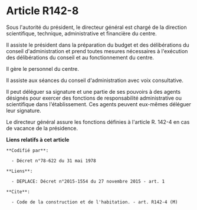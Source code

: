 # Article R142-8

Sous l'autorité du président, le directeur général est chargé de la direction scientifique, technique, administrative et
financière du centre. 

Il assiste le président dans la préparation du budget et des délibérations du conseil d'administration et prend toutes
mesures nécessaires à l'exécution des délibérations du conseil et au fonctionnement du centre. 

Il gère le personnel du centre. 

Il assiste aux séances du conseil d'administration avec voix consultative. 

Il peut déléguer sa signature et une partie de ses pouvoirs à des agents désignés pour exercer des fonctions de
responsabilité administrative ou scientifique dans l'établissement. Ces agents peuvent eux-mêmes déléguer leur signature. 

Le directeur général assure les fonctions définies à l'article R. 142-4 en cas de vacance de la présidence.

**Liens relatifs à cet article**

	**Codifié par**:

	  - Décret n°78-622 du 31 mai 1978

	**Liens**:

	  - DEPLACE: Décret n°2015-1554 du 27 novembre 2015 - art. 1

	**Cite**:

	  - Code de la construction et de l'habitation. - art. R142-4 (M)
